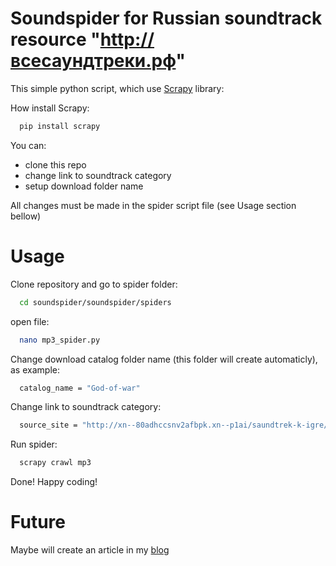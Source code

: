 # Soundspider for Russian soundtrack resource "http://всесаундтреки.рф"
This simple python script, which use [Scrapy] library:

How install Scrapy:
```sh
  pip install scrapy
```

You can:
* clone this repo
* change link to soundtrack category
* setup download folder name

All changes must be made in the spider script file (see Usage section bellow)

# Usage
Clone repository and go to spider folder:
```sh
  cd soundspider/soundspider/spiders
```

open file:
```sh
  nano mp3_spider.py
```

Change download catalog folder name (this folder will create automaticly), as example:
```sh
  catalog_name = "God-of-war"
```

Change link to soundtrack category:
```sh
  source_site = "http://xn--80adhccsnv2afbpk.xn--p1ai/saundtrek-k-igre/7141-2018-god-of-war-soundtrack.html"
```

Run spider:
```sh
  scrapy crawl mp3
```

Done! Happy coding!

# Future

Maybe will create an article in my [blog]

[Scrapy]: https://scrapy.org/
[blog]: https://sys-adm.in